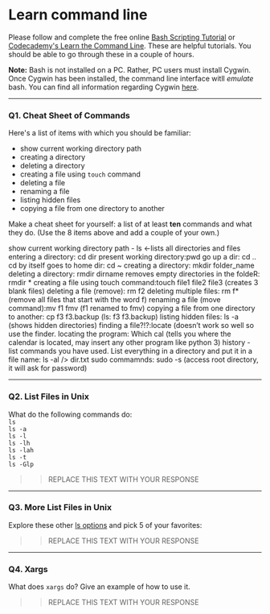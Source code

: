 # Learn command line

Please follow and complete the free online [Bash Scripting Tutorial](https://ryanstutorials.net/bash-scripting-tutorial/) or [Codecademy's Learn the Command Line](https://www.codecademy.com/learn/learn-the-command-line). These are helpful tutorials. You should be able to go through these in a couple of hours.

**Note:** Bash is not installed on a PC. Rather, PC users must install Cygwin. Once Cygwin has been installed, the command line interface witll _emulate_ bash. You can find all information regarding Cygwin [here](https://www.cygwin.com/).

---

### Q1.  Cheat Sheet of Commands  

Here's a list of items with which you should be familiar:  
* show current working directory path
* creating a directory
* deleting a directory
* creating a file using `touch` command
* deleting a file
* renaming a file
* listing hidden files
* copying a file from one directory to another

Make a cheat sheet for yourself: a list of at least **ten** commands and what they do.  (Use the 8 items above and add a couple of your own.)  

> >
show current working directory path - ls <-lists all directories and files
entering a directory: cd dir
present working directory:pwd
go up a dir: cd ..
cd by itself goes to home dir: cd ~
creating a directory: mkdir folder_name
deleting a directory: rmdir dirname
removes empty directories in the foldeR: rmdir * 
creating a file using touch command:touch file1 file2 file3 (creates 3 blank files)
deleting a file (remove): rm f2
deleting multiple files: rm f* (remove all files that start with the word f) 
renaming a file (move command):mv f1 fmv  (f1 renamed to fmv) 
copying a file from one directory to another: cp f3 f3.backup (ls: f3		f3.backup) 
listing hidden files: ls -a (shows hidden directories)
finding a file?!?:locate (doesn’t work so well so use the finder. 
locating the program: Which cal (tells you where the calendar is located, may insert any other program like python 3) 
history - list commands you have used. 
List everything in a directory and put it in a file name: ls -al /> dir.txt
sudo commamnds: sudo -s (access root directory, it will ask for password)


---

### Q2.  List Files in Unix   

What do the following commands do:  
`ls`  
`ls -a`  
`ls -l`  
`ls -lh`  
`ls -lah`  
`ls -t`  
`ls -Glp`  

> > REPLACE THIS TEXT WITH YOUR RESPONSE

---

### Q3.  More List Files in Unix  

Explore these other [ls options](http://www.techonthenet.com/unix/basic/ls.php) and pick 5 of your favorites:

> > REPLACE THIS TEXT WITH YOUR RESPONSE

---

### Q4.  Xargs   

What does `xargs` do? Give an example of how to use it.

> > REPLACE THIS TEXT WITH YOUR RESPONSE

 


